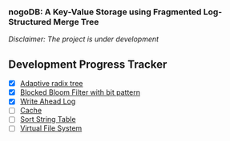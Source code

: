 ### nogoDB: A Key-Value Storage using Fragmented Log-Structured Merge Tree
_Disclaimer: The project is under development_

## Development Progress Tracker
- [x] [Adaptive radix tree](lib/go-adaptive-radix-tree/README.md)
- [x] [Blocked Bloom Filter with bit pattern](lib/go-blocked-bloom-filter/README.md)
- [x] [Write Ahead Log](lib/go-wal/README.md)
- [ ] [Cache](lib/go-cache/README.md)
- [ ] [Sort String Table](lib/go-sstable/README.md)
- [ ] [Virtual File System](lib/go-fs)